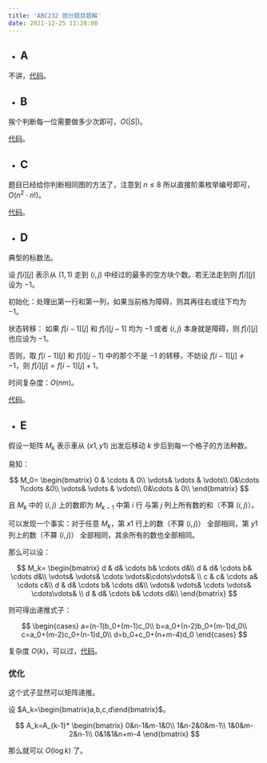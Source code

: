 ```yaml
---
title: 'ABC232 部分题目题解'
date: 2021-12-25 11:28:00
---
```


- ## A

不讲，[代码](https://atcoder.jp/contests/abc232/submissions/28097669)。

- ## B

挨个判断每一位需要做多少次即可，$O(|S|)$。

[代码](https://atcoder.jp/contests/abc232/submissions/28097743)。

- ## C

题目已经给你判断相同图的方法了，注意到 $n\leq 8$ 所以直接阶乘枚举编号即可，$O(n^2\cdot n!)$。

[代码](https://atcoder.jp/contests/abc232/submissions/28097880)。

- ## D

典型的标数法。

设 $f[i][j]$ 表示从 $(1,1)$ 走到 $(i,j)$ 中经过的最多的空方块个数。若无法走到则 $f[i][j]$ 设为 $-1$。

初始化：处理出第一行和第一列，如果当前格为障碍，则其再往右或往下均为 $-1$。

状态转移：
如果 $f[i-1][j]$ 和 $f[i][j-1]$ 均为 $-1$ 或者 $(i,j)$ 本身就是障碍，则 $f[i][j]$ 也应设为 $-1$。

否则，取 $f[i-1][j]$ 和 $f[i][j-1]$ 中的那个不是 $-1$ 的转移，不妨设 $f[i-1][j] \neq -1$，则 $f[i][j] = f[i-1][j] +1$。

时间复杂度：$O(nm)$。

[代码](https://atcoder.jp/contests/abc232/submissions/28098021)。

- ## E

假设一矩阵 $M_k$ 表示車从 $(x1,y1)$ 出发后移动 $k$ 步后到每一个格子的方法种数。

易知：

$$
M_0=
\begin{bmatrix}
0 & \cdots & 0\\
\vdots& \vdots & \vdots\\
0&\cdots 1\cdots &0\\
\vdots& \vdots & \vdots\\
0&\cdots & 0\\
\end{bmatrix}
$$

且 $M_k$ 中的 $(i,j)$ 上的数即为 $M_{k-1}$ 中第 $i$ 行 与第 $j$ 列上所有数的和（不算 $(i,j)$）。

可以发现一个事实：对于任意 $M_k$，第 $x1$ 行上的数（不算 $(i,j)$） 全部相同，第 $y1$ 列上的数（不算 $(i,j)$） 全部相同，其余所有的数也全部相同。

那么可以设：

$$
M_k=
\begin{bmatrix}
d & d& \cdots b& \cdots d&\\
d & d& \cdots b& \cdots d&\\
\vdots& \vdots& \cdots \vdots&\cdots\vdots& \\
c & c& \cdots a& \cdots c&\\
d & d& \cdots b& \cdots d&\\
\vdots& \vdots& \cdots \vdots& \cdots\vdots& \\
d & d& \cdots b& \cdots d&\\
\end{bmatrix}
$$

则可得出递推式子：

$$
\begin{cases}
a=(n-1)b_0+(m-1)c_0\\
b=a_0+(n-2)b_0+(m-1)d_0\\
c=a_0+(m-2)c_0+(n-1)d_0\\
d=b_0+c_0+(n+m-4)d_0
\end{cases}
$$

复杂度 $O(k)$，可以过，[代码](https://atcoder.jp/contests/abc232/submissions/28098528)。

### 优化

这个式子显然可以矩阵递推。

设 $A_k=\begin{bmatrix}a,b,c,d\end{bmatrix}$。

$$
A_k=A_{k-1}*
\begin{bmatrix}
0&n-1&m-1&0\\
1&n-2&0&m-1\\
1&0&m-2&n-1\\
0&1&1&n+m-4
\end{bmatrix}
$$

那么就可以 $O(\log k)$ 了。